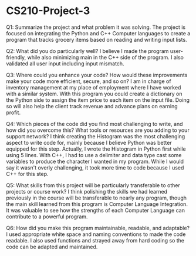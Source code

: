 # CS210-Project-3

Q1: Summarize the project and what problem it was solving.
  The project is focused on integrating the Python and C++ Computer languages to create a program that tracks grocery items based on reading and writing input lists.
  
Q2: What did you do particularly well?
  I believe I made the program user-friendly, while also minimizing main in the C++ side of the program. I also validated all user input including input mismatch.
  
Q3: Where could you enhance your code? How would these improvements make your code more efficient, secure, and so on?
  I am in charge of inventory management at my place of employment where I have worked with a similar system. With this program you could create a dictionary on the
  Python side to assign the item price to each item on the input file. Doing so will also help the client track revenue and advance plans on earning profit.
  
Q4: Which pieces of the code did you find most challenging to write, and how did you overcome this? What tools or resources are you adding to your support network?
  I think creating the Histogram was the most challenging aspect to write code for, mainly because I believe Python was better equipped for this step. Actually,
  I wrote the Histogram in Python first while using 5 lines. With C++, I had to use a delimiter and data type cast some variables to 
  produce the character I wanted in my program. While I would say it wasn't overly challenging, it took more time to code because I used C++ for this step.
  
Q5: What skills from this project will be particularly transferable to other projects or course work?
  I think polishing the skills we had learned previously in the course will be transferable to nearly any program, though the main skill learned from this program is 
  Computer Language Integration. It was valuable to see how the strengths of each Computer Language can contribute to a powerful program.
  
Q6: How did you make this program maintainable, readable, and adaptable?
  I used appropriate white space and naming conventions to made the code readable. I also used functions and strayed away from hard coding so the code can be adapted
  and maintained.
